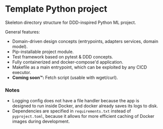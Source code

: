 # Template Python project
Skeleton directory structure for DDD-inspired Python ML project.

General features:
- Domain-driven design concepts (entrypoints, adapters services, domain model).
- Pip-installable project module.
- Test framework based on pytest & DDD concepts.
- Fully containerized and docker-compose'd application.
- Makefile as a main entrypoint, which can be exploited by any CICD executor.
- **Coming soon™:** Fetch script (usable with wget/curl).

### Notes
- Logging config does not have a file handler because the app is designed to run inside Docker, and docker already saves its logs to disk.
- Dependencies are specified in `requirements.txt` instead of `pyproject.toml`, because it allows for more efficient caching of Docker images during development.
